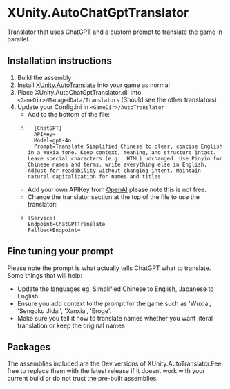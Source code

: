 # XUnity.AutoChatGptTranslator

Translator that uses ChatGPT and a custom prompt to translate the game in parallel.

## Installation instructions

1. Build the assembly
2. Install [XUnity.AutoTranslate]() into your game as normal
3. Place XUnity.AutoChatGptTranslator.dll into `<GameDir>/ManagedData/Translators` (Should see the other translators)
4. Update your Config.ini in `<GameDir>/AutoTranslator`
	- Add to the bottom of the file:
	- ```
		[ChatGPT]
		APIKey=
		Model=gpt-4o
		Prompt=Translate Simplified Chinese to clear, concise English in a Wuxia tone. Keep context, meaning, and structure intact. Leave special characters (e.g., HTML) unchanged. Use Pinyin for Chinese names and terms; write everything else in English. Adjust for readability without changing intent. Maintain natural capitalization for names and titles.
		```
	- Add your own APIKey from [OpenAI](https://platform.openai.com/chat-completions) please note this is not free.
	- Change the translator section at the top of the file to use the translator:
	- ```
	  [Service]
	  Endpoint=ChatGPTTranslate
	  FallbackEndpoint=
	  ```

## Fine tuning your prompt

Please note the prompt is what actually tells ChatGPT what to translate. Some things that will help:
- Update the languages eg. Simplified Chinese to English, Japanese to English
- Ensure you add context to the prompt for the game such as 'Wuxia', 'Sengoku Jidai', 'Xanxia', 'Eroge'. 
- Make sure you tell it how to translate names whether you want literal translation or keep the original names

## Packages

The assemblies included are the Dev versions of XUnity.AutoTranslator.Feel free to replace them with the latest release if it doesnt work with your current build or do not trust the pre-built assemblies.